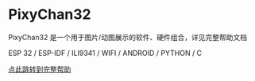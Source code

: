 
# PixyChan32
PixyChan32 是一个用于图片/动图展示的软件、硬件组合，详见完整帮助文档

ESP 32 / ESP-IDF / ILI9341 / WIFI / ANDROID / PYTHON / C

[点此跳转到完整帮助](https://txlweb.github.io/PixyChan32/)